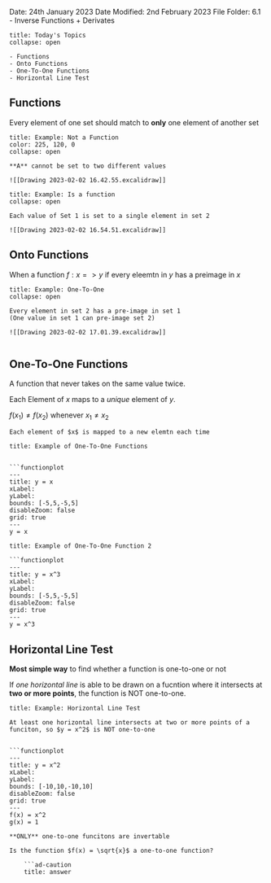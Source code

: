 Date: 24th January 2023
Date Modified: 2nd February 2023
File Folder: 6.1 - Inverse Functions + Derivates

```ad-abstract
title: Today's Topics
collapse: open

- Functions
- Onto Functions
- One-To-One Functions
- Horizontal Line Test

```

## Functions

Every element of one set should match to **only** one element of another set

```ad-info
title: Example: Not a Function
color: 225, 120, 0
collapse: open

**A** cannot be set to two different values

![[Drawing 2023-02-02 16.42.55.excalidraw]]

```


```ad-info
title: Example: Is a function
collapse: open

Each value of Set 1 is set to a single element in set 2

![[Drawing 2023-02-02 16.54.51.excalidraw]]

```


## Onto Functions

When a function $f: x => y$ if every eleemtn in $y$ has a preimage in $x$

```ad-info
title: Example: One-To-One
collapse: open

Every element in set 2 has a pre-image in set 1
(One value in set 1 can pre-image set 2)

![[Drawing 2023-02-02 17.01.39.excalidraw]]


```



## One-To-One Functions

A function that never takes on the same value twice. 

Each Element of $x$ maps to a *unique* element of $y$.

$f(x_1) \ne f(x_2)$ whenever $x_1 \ne x_2$

```ad-tip
Each element of $x$ is mapped to a new elemtn each time
```

```ad-example
title: Example of One-To-One Functions


```functionplot
---
title: y = x
xLabel: 
yLabel: 
bounds: [-5,5,-5,5]
disableZoom: false
grid: true
---
y = x
```

```ad-example
title: Example of One-To-One Function 2

```functionplot
---
title: y = x^3
xLabel: 
yLabel: 
bounds: [-5,5,-5,5]
disableZoom: false
grid: true
---
y = x^3

```

## Horizontal Line Test

**Most simple way** to find whether a function is one-to-one or not

If *one horizontal line* is able to be drawn on a fucntion where it intersects at **two or more points**, the function is NOT one-to-one.

```ad-example
title: Example: Horizontal Line Test

At least one horizontal line intersects at two or more points of a funciton, so $y = x^2$ is NOT one-to-one


```functionplot
---
title: y = x^2
xLabel: 
yLabel: 
bounds: [-10,10,-10,10]
disableZoom: false
grid: true
---
f(x) = x^2
g(x) = 1
```

```ad-important
**ONLY** one-to-one funcitons are invertable
```


```ad-question
Is the function $f(x) = \sqrt{x}$ a one-to-one function?

	```ad-caution
	title: answer
```

```
